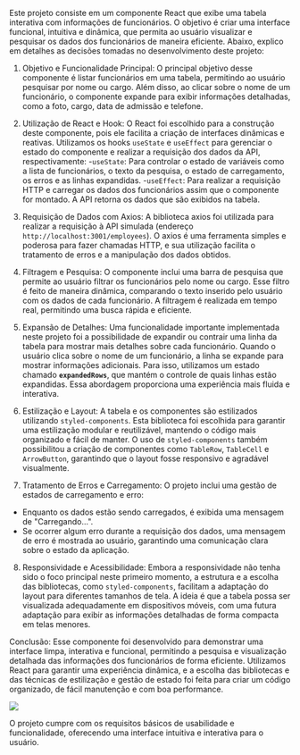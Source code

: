 Este projeto consiste em um componente React que exibe uma tabela interativa com informações de funcionários. O objetivo é criar uma interface funcional, intuitiva e dinâmica, que permita ao usuário visualizar e pesquisar os dados dos funcionários de maneira eficiente. Abaixo, explico em detalhes as decisões tomadas no desenvolvimento deste projeto:

1. Objetivo e Funcionalidade Principal:
O principal objetivo desse componente é listar funcionários em uma tabela, permitindo ao usuário pesquisar por nome ou cargo. Além disso, ao clicar sobre o nome de um funcionário, o componente expande para exibir informações detalhadas, como a foto, cargo, data de admissão e telefone.

2. Utilização de React e Hook:
O React foi escolhido para a construção deste componente, pois ele facilita a criação de interfaces dinâmicas e reativas. Utilizamos os hooks `useState` e `useEffect` para gerenciar o estado do componente e realizar a requisição dos dados da API, respectivamente:
-`useState`: Para controlar o estado de variáveis como a lista de funcionários, o texto da pesquisa, o estado de carregamento, os erros e as linhas expandidas.
-`useEffect`: Para realizar a requisição HTTP e carregar os dados dos funcionários assim que o componente for montado. A API retorna os dados que são exibidos na tabela.

3. Requisição de Dados com Axios:
A biblioteca axios foi utilizada para realizar a requisição à API simulada (endereço `http://localhost:3001/employees`). O axios é uma ferramenta simples e poderosa para fazer chamadas HTTP, e sua utilização facilita o tratamento de erros e a manipulação dos dados obtidos.

4. Filtragem e Pesquisa:
O componente inclui uma barra de pesquisa que permite ao usuário filtrar os funcionários pelo nome ou cargo. Esse filtro é feito de maneira dinâmica, comparando o texto inserido pelo usuário com os dados de cada funcionário. A filtragem é realizada em tempo real, permitindo uma busca rápida e eficiente.

5. Expansão de Detalhes:
Uma funcionalidade importante implementada neste projeto foi a possibilidade de expandir ou contrair uma linha da tabela para mostrar mais detalhes sobre cada funcionário. Quando o usuário clica sobre o nome de um funcionário, a linha se expande para mostrar informações adicionais. Para isso, utilizamos um estado chamado **`expandedRows`**, que mantém o controle de quais linhas estão expandidas. Essa abordagem proporciona uma experiência mais fluida e interativa.

6. Estilização e Layout:
A tabela e os componentes são estilizados utilizando `styled-components`. Esta biblioteca foi escolhida para garantir uma estilização modular e reutilizável, mantendo o código mais organizado e fácil de manter. O uso de `styled-components` também possibilitou a criação de componentes como `TableRow`, `TableCell` e `ArrowButton`, garantindo que o layout fosse responsivo e agradável visualmente.

7. Tratamento de Erros e Carregamento:
O projeto inclui uma gestão de estados de carregamento e erro:
- Enquanto os dados estão sendo carregados, é exibida uma mensagem de "Carregando...".
- Se ocorrer algum erro durante a requisição dos dados, uma mensagem de erro é mostrada ao usuário, garantindo uma comunicação clara sobre o estado da aplicação.

8. Responsividade e Acessibilidade:
Embora a responsividade não tenha sido o foco principal neste primeiro momento, a estrutura e a escolha das bibliotecas, como `styled-components`, facilitam a adaptação do layout para diferentes tamanhos de tela. A ideia é que a tabela possa ser visualizada adequadamente em dispositivos móveis, com uma futura adaptação para exibir as informações detalhadas de forma compacta em telas menores.

Conclusão:
Esse componente foi desenvolvido para demonstrar uma interface limpa, interativa e funcional, permitindo a pesquisa e visualização detalhada das informações dos funcionários de forma eficiente. Utilizamos React para garantir uma experiência dinâmica, e a escolha das bibliotecas e das técnicas de estilização e gestão de estado foi feita para criar um código organizado, de fácil manutenção e com boa performance.



<img src="https://github.com/JulianaPaganini/BeTalent/main/src/assets/projetoBetalent.png"/>

O projeto cumpre com os requisitos básicos de usabilidade e funcionalidade, oferecendo uma interface intuitiva e interativa para o usuário.
